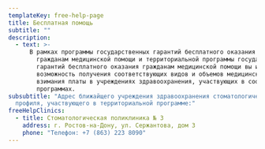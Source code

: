 ```yaml
---
templateKey: free-help-page
title: Бесплатная помощь
subtitle: ""
description:
  - text: >-
      В рамках программы государственных гарантий бесплатного оказания
        гражданам медицинской помощи и территориальной программы государственных
        гарантий бесплатного оказания гражданам медицинской помощи вы имеете
        возможность получения соответствующих видов и объемов медицинской помощи без
        взимания платы в учреждениях здравоохранения, участвующих в соответствующих
        программах.
subsubtitle: "Адрес ближайщего учреждения здравоохранения стоматологического
  профиля, участвующего в территориальной программе:"
freeHelpClinics:
  - title: Стоматологическая поликлиника № 3
    address: г. Ростов-на-Дону, ул. Сержантова, дом 3
    phone: "Телефон: +7 (863) 223 8090"
---
```

